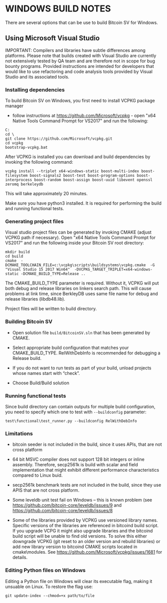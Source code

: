WINDOWS BUILD NOTES
===================

There are several options that can be use to build Bitcoin SV for Windows.

Using Microsoft Visual Studio
-----------------------------

IMPORTANT: Compilers and libraries have subtle differences among platforms.
Please note that builds created with Visual Studio are currently not extensively
tested by QA team and are therefore not in scope for bug bounty programs.
Provided instructions are intended for developers that would like to use
refactoring and code analysis tools provided by Visual Studio and its associated
tools.

### Installing dependencies

To build Bitcoin SV on Windows, you first need to install VCPKG package manager
- follow instructions at https://github.com/Microsoft/vcpkg - open "x64 Native
Tools Command Prompt for VS2017" and run the following:

```
C:
cd \
git clone https://github.com/Microsoft/vcpkg.git 
cd vcpkg
bootstrap-vcpkg.bat
```

After VCPKG is installed you can download and build dependencies by invoking the
following command:

```
vcpkg install --triplet x64-windows-static boost-multi-index boost-filesystem boost-signals2 boost-test boost-program-options boost-interprocess boost-random boost-assign boost-uuid libevent openssl zeromq berkeleydb
```


This will take approximately 20 minutes. 


Make sure you have python3 installed. It is required for performing the build and running functional tests.


### Generating project files

Visual studio project files can be generated by invoking CMAKE (adjust VCPKG
path if necessary). Open "x64 Native Tools Command Prompt for VS2017" and run
the following inside your Bitcoin SV root directory:

```
mkdir build
cd build
cmake  -DCMAKE_TOOLCHAIN_FILE=c:\vcpkg\scripts\buildsystems\vcpkg.cmake  -G "Visual Studio 15 2017 Win64"  -DVCPKG_TARGET_TRIPLET=x64-windows-static -DCMAKE_BUILD_TYPE=Release ..
```

The CMAKE_BUILD_TYPE parameter is required. Without it, VCPKG will put both
debug and release libraries on linkers search path. This will cause problems at
link time, since BerkleyDB uses same file name for debug and release libraries
(libdb48.lib).

Project files will be written to build directory.

### Building Bitcoin SV

-   Open solution file `build/BitcoinSV.sln` that has been generated by CMAKE.

-   Select appropriate build configuration that matches your CMAKE_BUILD_TYPE.
    RelWithDebInfo is recommended for debugging a Release build.

-   If you do not want to run tests as part of your build, unload projects whose
    names start with “check”.

-   Choose Build/Build solution

### Running functional tests

Since build directory can contain outputs for multiple build configuration, you
need to specify which one to test with `--buildconfig` parameter:

```
test\functional\test_runner.py --buildconfig RelWithDebInfo
```

### Limitations

-   bitcoin seeder is not included in the build, since it uses APIs, that are
    not cross platform

-   64 bit MSVC compiler does not support 128 bit integers or inline assembly.
    Therefore, secp2561k is build with scalar and field implementation that
    might exhibit different performance characteristics compared to Linux buid.

-   secp2561k benchmark tests are not included in the build, since they use APIS
    that are not cross platform.

-   Some leveldb unit test fail on Windows – this is known problem (see
    <https://github.com/bitcoin-core/leveldb/issues/9> and
    <https://github.com/bitcoin-core/leveldb/issues/8>

-   Some of the libraries provided by VCPKG use versioned library names.
    Specific versions of the libraries are referenced in bitcoind build script.
    If you upgrade VCPG it might also upgrade libraries and the bitcoind build
    script will be unable to find old versions. To solve this either downgrade
    VCPKG (git reset to an older version and rebuild libraries) or add new
    library version to bitcoind CMAKE scripts located in cmake\\modules. See
    <https://github.com/Microsoft/vcpkg/issues/1681> for details.

### Editing Python files on Windows
Editing a Python file on Windows will clear its executable flag, making it unsuable
on Linux. To restore the flag use:

```
git update-index --chmod=+x path/to/file
```
